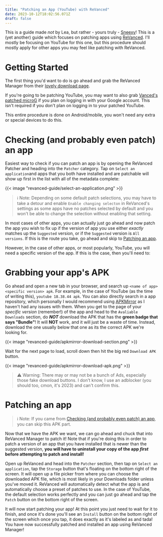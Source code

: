 ```yaml
---
title: "Patching an App (YouTube) with ReVanced"
date: 2023-10-12T18:02:56.071Z
draft: false
---
```


This is a guide made *not* by Lea, but rather - yours truly - [Sneexy](https://lea.pet/@sneexy)!
This is a (yet another) guide which focuses on patching apps using [ReVanced](https://revanced.app/). I'll mostly be focusing on YouTube for this one, but this procedure should mostly apply for other apps you may feel like patching with ReVanced.

<!--more-->

# Getting Started

The first thing you'd want to do is go ahead and grab the ReVanced Manager from their [lovely download page](https://revanced.app/download).

If you're going to be patching YouTube, you may want to also grab [Vanced's patched microG](https://github.com/TeamVanced/VancedMicroG/releases) if you plan on logging in with your Google account. This isn't required if you don't plan on logging in to your patched YouTube.

This entire procedure is done on Android/mobile, you won't need any extra or special devices to do this.

# Checking (and probably even patch) an app

Easiest way to check if you can patch an app is by opening the ReVanced Patcher and heading into the `Patcher` category. Tap on `Select an application`and apps that you both have installed and are patchable will show up first in the list with all of the metadata complete:

{{< image "revanced-guide/select-an-application.png" >}}

> ℹ️ Note: Depending on some default patch selections, you may have to take a detour and enable `Enable changing selecton` in ReVanced's settings as some apps have no patches selected by default and you won't be able to change the selection without enabling that setting.

In most cases of other apps, you can actually just go ahead and now patch the app you wish to fix up if the version of app you use either *exactly* matches up the `Suggested` version, or if the `Suggested` version is `All versions`. If this is the route you take, go ahead and skip to [Patching an app](#patching-an-app).

However, in the case of other apps, or most popularly, YouTube, you will need a specific version of the app. If this is the case, then you'll need to:

# Grabbing your app's APK

Go ahead and open a new tab in your browser, and search up `<name of app> <specific version> apk`. For example, in the case of YouTube (as the time of writing this), `youtube 18.38.44 apk`. You can also directly search in a app repository, which personally I would recommend using [APKMirror](https://www.apkmirror.com/) as I haven't had any issues with them. When you get to the page of your *specific version* (remember!) of the app and head to the `Avaliable Downloads` section, do ***NOT*** download the APK that has the **green badge that says "Bundle"**! It will **NOT** work, and it will just be a waste of time. Instead, download the one usually below that one as its the correct APK we're looking for.

{{< image "revanced-guide/apkmirror-download-section.png" >}}

Wait for the next page to load, scroll down then hit the big red `Download APK` button.

{{< image "revanced-guide/apkmirror-download-apk.png" >}}

> ⚠️ Warning: There may or may not be a bunch of Ads, especially those fake download buttons. I don't know, I use an adblocker (you should too, cmon, it's 2023) and can't confirm this.

# Patching an app

> ℹ️ Note: If you came from [Checking (and probably even patch) an app](#checking-and-probably-even-patch-an-app), you can skip this APK part.

Now that we have the APK we want, we can go ahead and chuck that into ReVanced Manager to patch it! Note that if you're doing this in order to patch a version of an app that you have installed that is newer than the suggested version, **you will have to uninstall your copy of the app ***first*** before attempting to patch and install!**

Open up ReVanced and head into the `Patcher` section, then tap on `Select an application`, tap the `Storage` button that's floating on the bottom right of the screen. It will open up a file picker from where you can choose the downloaded APK file, which is most likely in your Downloads folder unless you've moved it. ReVanced will automatically detect what the app is and automatically choose a preset of patches to use. In the case of YouTube, the default selection works perfectly and you can just go ahead and tap the `Patch` button on the bottom right of the screen.

It will now start patching your app! At this point you just need to wait for it to finish, and once it's done you'll see an `Install` button on the bottom right of the screen which once you tap, it does exactly as it's labeled as and tada! You have now successfully patched and installed an app using ReVanced Manager!